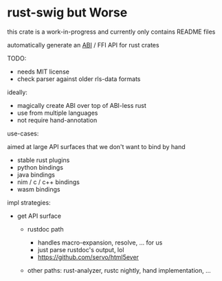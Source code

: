 # rust-swig but Worse

this crate is a work-in-progress and currently only contains README files

automatically generate an [ABI](https://github.com/kazimuth/transgress-rs/tree/master/transgress-abi) /
FFI API for rust crates

TODO:

- needs MIT license
- check parser against older rls-data formats

ideally:

- magically create ABI over top of ABI-less rust
- use from multiple languages
- not require hand-annotation

use-cases:

aimed at large API surfaces that we don't want to bind by hand

- stable rust plugins
- python bindings
- java bindings
- nim / c / c++ bindings
- wasm bindings

impl strategies:

- get API surface

  - rustdoc path

    - handles macro-expansion, resolve, ... for us
    - just parse rustdoc's output, lol
    - https://github.com/servo/html5ever

  - other paths: rust-analyzer, rustc nightly, hand implementation, ...
